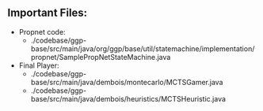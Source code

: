 ## Important Files:
* Propnet code:
	* ./codebase/ggp-base/src/main/java/org/ggp/base/util/statemachine/implementation/propnet/SamplePropNetStateMachine.java
* Final Player:
	* ./codebase/ggp-base/src/main/java/dembois/montecarlo/MCTSGamer.java
	* ./codebase/ggp-base/src/main/java/dembois/heuristics/MCTSHeuristic.java
